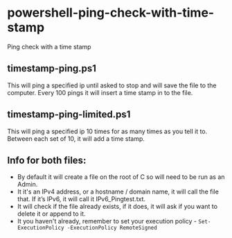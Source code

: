 # powershell-ping-check-with-time-stamp
Ping check with a time stamp

## timestamp-ping.ps1
This will ping a specified ip until asked to stop and will save the file to the computer. Every 100 pings it will insert a time stamp in to the file.
 
## timestamp-ping-limited.ps1
This will ping a specified ip 10 times for as many times as you tell it to. Between each set of 10, it will add a time stamp.

## Info for both files:
* By default it will create a file on the root of C so will need to be run as an Admin.
* It it's an IPv4 address, or a hostname / domain name, it will call the file that. If it’s IPv6, it will call it IPv6_Pingtest.txt.
* It will check if the file already exists, if it does, it will ask if you want to delete it or append to it.
* It you haven't already, remember to set your execution policy - `Set-ExecutionPolicy -ExecutionPolicy RemoteSigned`
